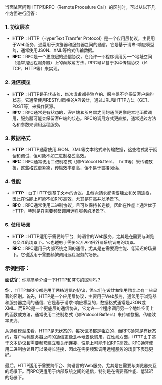 当面试官问到HTTP和RPC（Remote Procedure Call）的区别时，可以从以下几个方面进行回答：

### 1. **协议层次**
- **HTTP**：HTTP（HyperText Transfer Protocol）是一个应用层协议，主要用于Web服务，通常用于浏览器和服务器之间的通信。它是基于请求-响应模型的，通常使用JSON、XML等格式传输数据。
- **RPC**：RPC是一个更底层的通信协议，它允许一个程序调用另一个地址空间（通常是远程服务器）上的函数或方法。RPC可以基于多种传输协议（如TCP、HTTP等）来实现。

### 2. **通信模型**
- **HTTP**：HTTP是无状态的，每次请求都是独立的，服务器不会保留客户端的状态。它通常使用RESTful风格的API设计，通过URL和HTTP方法（GET、POST等）来操作资源。
- **RPC**：RPC通常是有状态的，客户端和服务器之间的通信更像是本地函数调用，服务器可能会保留客户端的状态。RPC的调用方式更直接，通常通过方法名和参数来调用远程服务。

### 3. **数据格式**
- **HTTP**：HTTP通常使用JSON、XML等文本格式来传输数据，这些格式易于阅读和调试，但可能不如二进制格式高效。
- **RPC**：RPC通常使用二进制格式（如Protocol Buffers、Thrift等）来传输数据，这些格式更紧凑，传输效率更高，但不易于直接阅读。

### 4. **性能**
- **HTTP**：由于HTTP是基于文本的协议，且每次请求都需要建立和关闭连接，因此在性能上可能不如RPC高效，尤其是在高并发场景下。
- **RPC**：RPC通常使用二进制协议，且可以保持长连接，因此在性能上通常优于HTTP，特别是在需要频繁调用远程服务的场景下。

### 5. **使用场景**
- **HTTP**：HTTP适用于需要跨平台、跨语言的Web服务，尤其是在需要与浏览器交互的场景下。它也适用于需要公开API供外部系统调用的场景。
- **RPC**：RPC适用于内部系统之间的通信，尤其是在需要高性能、低延迟的场景下。它也适用于需要频繁调用远程服务的场景。

### 示例回答：
**面试官**：你能简单介绍一下HTTP和RPC的区别吗？

**你**：
HTTP和RPC都是用于网络通信的协议，但它们在设计和使用场景上有一些显著的区别。首先，HTTP是一个应用层协议，主要用于Web服务，通常用于浏览器和服务器之间的通信。它是基于请求-响应模型的，数据格式通常是JSON或XML。而RPC是一个更底层的通信协议，它允许一个程序调用另一个地址空间上的函数或方法，通常使用二进制格式（如Protocol Buffers）来传输数据，传输效率更高。

从通信模型来看，HTTP是无状态的，每次请求都是独立的，而RPC通常是有状态的，客户端和服务器之间的通信更像是本地函数调用。在性能方面，HTTP由于基于文本协议且需要频繁建立和关闭连接，性能上可能不如RPC高效。RPC通常使用二进制协议且可以保持长连接，因此在需要频繁调用远程服务的场景下表现更好。

最后，HTTP适用于需要跨平台、跨语言的Web服务，尤其是在需要与浏览器交互的场景下。而RPC更适用于内部系统之间的通信，特别是在需要高性能、低延迟的场景下。